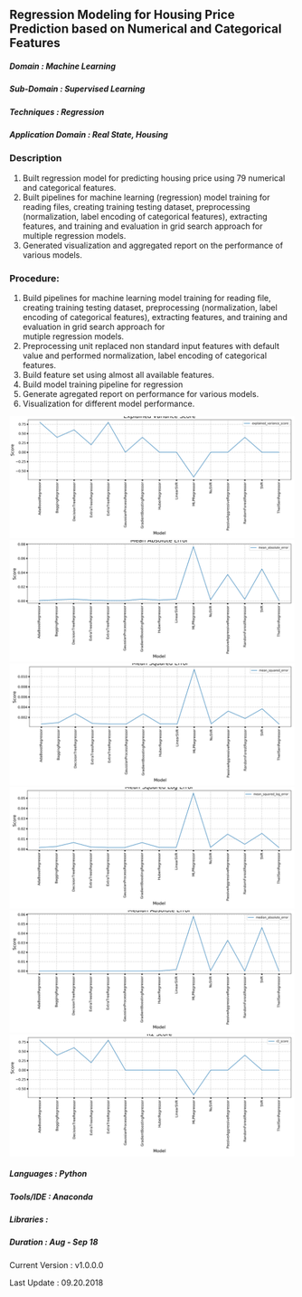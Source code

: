 ## Regression Modeling for Housing Price Prediction based on Numerical and Categorical Features

##### Domain             : Machine Learning
##### Sub-Domain         : Supervised Learning
##### Techniques         : Regression
##### Application Domain :  Real State, Housing 


### Description
1. Built regression model for predicting housing price using 79 numerical and categorical features.
2. Built pipelines for machine learning (regression) model training for reading files, creating training testing dataset, preprocessing (normalization, label encoding of categorical features), extracting features, and training and evaluation in grid search approach for multiple regression models.
3. Generated visualization and aggregated report on the performance of various models.

### Procedure:

1. Build pipelines for machine learning model training for reading file, creating training testing dataset, preprocessing 
   (normalization, label encoding of categorical features), extracting features, and training and evaluation in grid search approach for   
   mutiple regression models.
2. Preprocessing unit replaced non standard input features with default value and performed normalization, label encoding of categorical  
   features.
3. Build feature set using almost all available features.
4. Build model training pipeline for regression
5. Generate agregated report on performance for various models.
6. Visualization for different model performance.

<kbd>

<img src=https://github.com/anjanatiha/House-Prices-Advanced-Regression-Techniques/blob/master/output/visualization/explained_variance_score.png>

<img src=https://github.com/anjanatiha/House-Prices-Advanced-Regression-Techniques/blob/master/output/visualization/mean_absolute_error.png>

<img src=https://github.com/anjanatiha/House-Prices-Advanced-Regression-Techniques/blob/master/output/visualization/mean_squared_error.png>

<img src=https://github.com/anjanatiha/House-Prices-Advanced-Regression-Techniques/blob/master/output/visualization/mean_squared_log_error.png>

<img src=https://github.com/anjanatiha/House-Prices-Advanced-Regression-Techniques/blob/master/output/visualization/median_absolute_error.png>

<img src=https://github.com/anjanatiha/House-Prices-Advanced-Regression-Techniques/blob/master/output/visualization/r2_score.png>

</kbd>

##### Languages   : Python
##### Tools/IDE   : Anaconda
##### Libraries   : 

##### Duration    : Aug - Sep 18

Current Version  : v1.0.0.0

Last Update      : 09.20.2018

